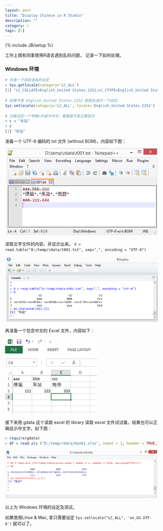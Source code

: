 ```yaml
---
layout: post
title: "Display Chinese in R Studio"
description: ""
category: r
tags: [r]
---
```

{% include JB/setup %}

工作上偶有同事使用R语言遇到乱码问题，
记录一下如何处理。

### Windows 环境

```R
# 先看一下目前语系的设定
> Sys.getlocale(category='LC_ALL')
[1] "LC_COLLATE=English_United States.1252;LC_CTYPE=English_United States.1252;LC_MONETARY=English_United States.1252;LC_NUMERIC=C;LC_TIME=English_United States.1252"

# 如果不是 English_United States.1252 那就先进行一下设定:
Sys.setlocale(category='LC_ALL', locale='English_United States.1252')

# 试着设定一个参数c内容为中文，看看能不能正确显示
> c = "车站"
> c
[1] "车站"

```
准备一个 UTF-8 编码的 txt 文件 (without BOM)，内容如下图：

![alt text][img-text-file]

读取文字文件的内容，并显示出来。
`d = read.table("D:/temp/rdata/t001.txt", sep=",", encoding = "UTF-8")`

![alt text][img-text-show]

再准备一个包含中文的 Excel 文件，内容如下：

![alt text][img-excel-file]

接下来用 gdata 这个读取 excel 的 library 读取 excel 文件试试看，结果也可以正确显示中文字。如下图：

```R
> require(gdata)
> df = read.xls ("D:/temp/rdata/book1.xlsx", sheet = 1, header = TRUE, encoding="UTF-8")
```

![alt text][img-excel-show]

以上为 Windows 环境的设定及测试，

如果使用Linux & Mac, 拿只需要设定 `Sys.setlocale("LC_ALL", 'en_US.UTF-8')` 就可以了。

[img-text-file]: /assets/img/2015-08/20150831-r-read-txt-1.png "Text File"

[img-text-show]: /assets/img/2015-08/20150831-r-show-txt-1.png "Display Text"

[img-excel-file]: /assets/img/2015-08/20150831-r-read-excel-1.png "File Excel"

[img-excel-show]: /assets/img/2015-08/20150831-r-show-excel-1.png "File Excel"
